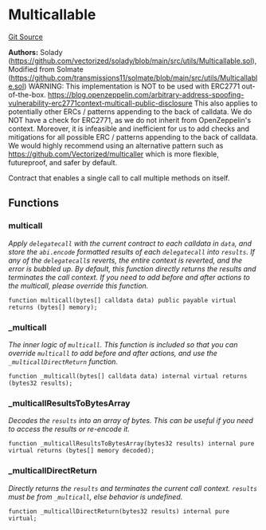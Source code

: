 # Multicallable
[Git Source](https://github.com/VerisLabs/KAM/blob/9902b1ea80f671449ee88e1d19504fe796d0d9a5/src/vendor/Multicallable.sol)

**Authors:**
Solady (https://github.com/vectorized/solady/blob/main/src/utils/Multicallable.sol), Modified from Solmate (https://github.com/transmissions11/solmate/blob/main/src/utils/Multicallable.sol)
WARNING:
This implementation is NOT to be used with ERC2771 out-of-the-box.
https://blog.openzeppelin.com/arbitrary-address-spoofing-vulnerability-erc2771context-multicall-public-disclosure
This also applies to potentially other ERCs / patterns appending to the back of calldata.
We do NOT have a check for ERC2771, as we do not inherit from OpenZeppelin's context.
Moreover, it is infeasible and inefficient for us to add checks and mitigations
for all possible ERC / patterns appending to the back of calldata.
We would highly recommend using an alternative pattern such as
https://github.com/Vectorized/multicaller
which is more flexible, futureproof, and safer by default.

Contract that enables a single call to call multiple methods on itself.


## Functions
### multicall

*Apply `delegatecall` with the current contract to each calldata in `data`,
and store the `abi.encode` formatted results of each `delegatecall` into `results`.
If any of the `delegatecall`s reverts, the entire context is reverted,
and the error is bubbled up.
By default, this function directly returns the results and terminates the call context.
If you need to add before and after actions to the multicall, please override this function.*


```solidity
function multicall(bytes[] calldata data) public payable virtual returns (bytes[] memory);
```

### _multicall

*The inner logic of `multicall`.
This function is included so that you can override `multicall`
to add before and after actions, and use the `_multicallDirectReturn` function.*


```solidity
function _multicall(bytes[] calldata data) internal virtual returns (bytes32 results);
```

### _multicallResultsToBytesArray

*Decodes the `results` into an array of bytes.
This can be useful if you need to access the results or re-encode it.*


```solidity
function _multicallResultsToBytesArray(bytes32 results) internal pure virtual returns (bytes[] memory decoded);
```

### _multicallDirectReturn

*Directly returns the `results` and terminates the current call context.
`results` must be from `_multicall`, else behavior is undefined.*


```solidity
function _multicallDirectReturn(bytes32 results) internal pure virtual;
```


